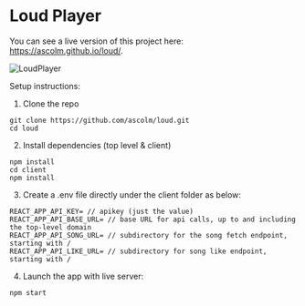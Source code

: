 # Loud Player

You can see a live version of this project here: https://ascolm.github.io/loud/.

![LoudPlayer](https://user-images.githubusercontent.com/65975591/117575123-20daa280-b0e9-11eb-9ede-e27d2f156b46.png)

Setup instructions:

1. Clone the repo
```
git clone https://github.com/ascolm/loud.git
cd loud
```

2. Install dependencies (top level & client)
```
npm install
cd client
npm install
```

3. Create a .env file directly under the client folder as below:
```
REACT_APP_API_KEY= // apikey (just the value)
REACT_APP_API_BASE_URL= // base URL for api calls, up to and including the top-level domain
REACT_APP_API_SONG_URL= // subdirectory for the song fetch endpoint, starting with /
REACT_APP_API_LIKE_URL= // subdirectory for song like endpoint, starting with /
```

4. Launch the app with live server:
```
npm start
```
